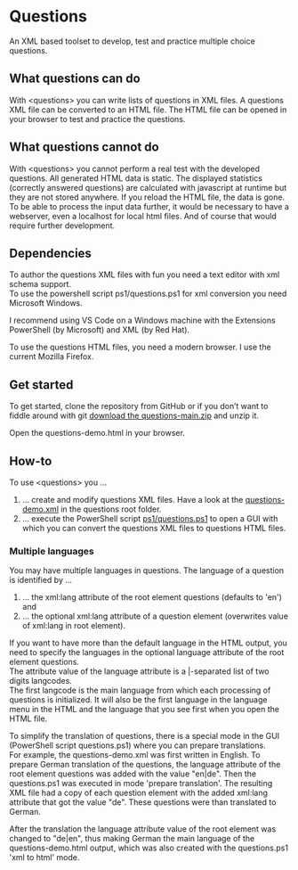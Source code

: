 # Questions

An XML based toolset to develop, test and practice multiple choice questions.

## What questions can do

With &lt;questions&gt; you can write lists of questions in XML files.
A questions XML file can be converted to an HTML file.
The HTML file can be opened in your browser to test and practice the questions.

## What questions cannot do

With &lt;questions&gt; you cannot perform a real test with the developed questions.
All generated HTML data is static. The displayed statistics (correctly answered questions) are calculated with javascript at runtime but they are not stored anywhere. If you reload the HTML file, the data is gone.
To be able to process the input data further, it would be necessary to have a webserver, even a localhost for local html files.
And of course that would require further development.

## Dependencies

To author the questions XML files with fun you need a text editor with xml schema support.\
To use the powershell script ps1/questions.ps1 for xml conversion you need Microsoft Windows.

I recommend using VS Code on a Windows machine with the Extensions PowerShell (by Microsoft) and XML (by Red Hat).

To use the questions HTML files, you need a modern browser. I use the current Mozilla Firefox.

## Get started

To get started, clone the repository from GitHub or if you don’t want to fiddle around with git [download the questions-main.zip](https://github.com/dokumediacoach/questions/archive/main.zip) and unzip it.

Open the questions-demo.html in your browser.

## How-to

To use &lt;questions&gt; you …
1. … create and modify questions XML files. Have a look at the [questions-demo.xml](https://github.com/dokumediacoach/questions/blob/main/questions-demo.xml)
in the questions root folder.
2. … execute the PowerShell script [ps1/questions.ps1](https://github.com/dokumediacoach/questions/blob/main/ps1/questions.ps1)
to open a GUI with which you can convert the questions XML files to questions HTML files.

### Multiple languages

You may have multiple languages in questions. The language of a question is identified by …
1. … the xml:lang attribute of the root element questions (defaults to 'en') and
2. … the optional xml:lang attribute of a question element (overwrites value of xml:lang in root element).

If you want to have more than the default language in the HTML output, you need to specify the languages in the optional language attribute of the root element questions.\
The attribute value of the language attribute is a |-separated list of two digits langcodes.\
The first langcode is the main language from which each processing of questions is initialized. It will also be the first language in the language menu in the HTML and the language that you see first when you open the HTML file.

To simplify the translation of questions, there is a special mode in the GUI (PowerShell script questions.ps1) where you can prepare translations.\
For example, the questions-demo.xml was first written in English. To prepare German translation of the questions, the language attribute of the root element questions was added with the value "en|de". Then the questions.ps1 was executed in mode 'prepare translation'. The resulting XML file had a copy of each question element with the added xml:lang attribute that got the value "de". These questions were than translated to German.

After the translation the language attribute value of the root element was changed to "de|en", thus making German the main language of the questions-demo.html output, which was also created with the questions.ps1 'xml to html' mode.